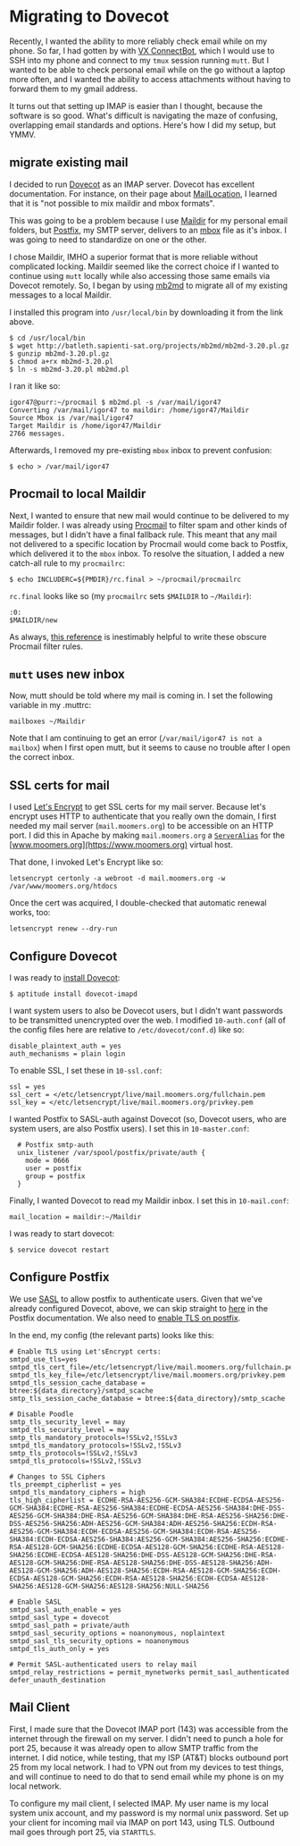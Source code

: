 # Migrating to Dovecot

Recently, I wanted the ability to more reliably check email while on my phone.
So far, I had gotten by with [VX ConnectBot](http://connectbot.vx.sk/), which I would use to SSH into my phone and connect to my `tmux` session running `mutt`.
But I wanted to be able to check personal email while on the go without a laptop more often, and I wanted the ability to access attachments without having to forward them to my gmail address.

It turns out that setting up IMAP is easier than I thought, because the software is so good.
What's difficult is navigating the maze of confusing, overlapping email standards and options.
Here's how I did my setup, but YMMV.

## migrate existing mail

I decided to run [Dovecot](https://www.dovecot.org/) as an IMAP server.
Dovecot has excellent documentation.
For instance, on their page about [MailLocation](http://wiki.dovecot.org/MailLocation), I learned that it is "not possible to mix maildir and mbox formats".

This was going to be a problem because I use [Maildir](http://www.qmail.org/man/man5/maildir.html) for my personal email folders, but [Postfix](http://www.postfix.org/), my SMTP server, delivers to an [mbox](https://en.wikipedia.org/wiki/Mbox) file as it's inbox.
I was going to need to standardize on one or the other.

I chose Maildir, IMHO a superior format that is more reliable without complicated locking.
Maildir seemed like the correct choice if I wanted to continue using `mutt` locally while also accessing those same emails via Dovecot remotely.
So, I began by using [mb2md](http://batleth.sapienti-sat.org/projects/mb2md/) to migrate all of my existing messages to a local Maildir.

I installed this program into `/usr/local/bin` by downloading it from the link above.

```
$ cd /usr/local/bin
$ wget http://batleth.sapienti-sat.org/projects/mb2md/mb2md-3.20.pl.gz
$ gunzip mb2md-3.20.pl.gz
$ chmod a+rx mb2md-3.20.pl
$ ln -s mb2md-3.20.pl mb2md.pl
```

I ran it like so:

```
igor47@purr:~/procmail $ mb2md.pl -s /var/mail/igor47 
Converting /var/mail/igor47 to maildir: /home/igor47/Maildir
Source Mbox is /var/mail/igor47
Target Maildir is /home/igor47/Maildir 
2766 messages.
```

Afterwards, I removed my pre-existing `mbox` inbox to prevent confusion:

```
$ echo > /var/mail/igor47
```

## Procmail to local Maildir

Next, I wanted to ensure that new mail would continue to be delivered to my Maildir folder.
I was already using [Procmail](https://wiki.archlinux.org/index.php/Procmail) to filter spam and other kinds of messages, but I didn't have a final fallback rule.
This meant that any mail not delivered to a specific location by Procmail would come back to Postfix, which delivered it to the `mbox` inbox.
To resolve the situation, I added a new catch-all rule to my `procmailrc`:

```
$ echo INCLUDERC=${PMDIR}/rc.final > ~/procmail/procmailrc
```

`rc.final` looks like so (my `procmailrc` sets `$MAILDIR` to `~/Maildir`):

```
:0:
$MAILDIR/new
```

As always, [this reference](http://www.zer0.org/procmail/quickref.html) is inestimably helpful to write these obscure Procmail filter rules.

## `mutt` uses new inbox

Now, mutt should be told where my mail is coming in.
I set the following variable in my .muttrc:

```
mailboxes ~/Maildir
```

Note that I am continuing to get an error (`/var/mail/igor47 is not a mailbox`) when I first open mutt, but it seems to cause no trouble after I open the correct inbox.

## SSL certs for mail

I used [Let's Encrypt](https://letsencrypt.org/) to get SSL certs for my mail server.
Because let's encrypt uses HTTP to authenticate that you really own the domain, I first needed my mail server (`mail.moomers.org`) to be accessible on an HTTP port.
I did this in Apache by making `mail.moomers.org` a [`ServerAlias`](https://httpd.apache.org/docs/2.4/mod/core.html#serveralias) for the [www.moomers.org](https://www.moomers.org) virtual host.

That done, I invoked Let's Encrypt like so:

```
letsencrypt certonly -a webroot -d mail.moomers.org -w /var/www/moomers.org/htdocs
```

Once the cert was acquired, I double-checked that automatic renewal works, too:

```
letsencrypt renew --dry-run
```

## Configure Dovecot

I was ready to [install Dovecot](https://help.ubuntu.com/community/Dovecot):

```
$ aptitude install dovecot-imapd
```

I want system users to also be Dovecot users, but I didn't want passwords to be transmitted unencrypted over the web.
I modified `10-auth.conf` (all of the config files here are relative to `/etc/dovecot/conf.d`) like so:

```
disable_plaintext_auth = yes
auth_mechanisms = plain login
```

To enable SSL, I set these in `10-ssl.conf`:

```
ssl = yes
ssl_cert = </etc/letsencrypt/live/mail.moomers.org/fullchain.pem
ssl_key = </etc/letsencrypt/live/mail.moomers.org/privkey.pem
```

I wanted Postfix to SASL-auth against Dovecot (so, Dovecot users, who are system users, are also Postfix users).
I set this in `10-master.conf`:

```
  # Postfix smtp-auth
  unix_listener /var/spool/postfix/private/auth {
    mode = 0666
    user = postfix
    group = postfix
  }
```

Finally, I wanted Dovecot to read my Maildir inbox.
I set this in `10-mail.conf`:

```
mail_location = maildir:~/Maildir
```

I was ready to start dovecot:

```
$ service dovecot restart
```

## Configure Postfix

We use [SASL](http://www.postfix.org/SASL_README.html) to allow postfix to authenticate users.
Given that we've already configured Dovecot, above, we can skip straight to [here](http://www.postfix.org/SASL_README.html#server_sasl_enable) in the Postfix documentation.
We also need to [enable TLS on postfix](http://www.postfix.org/TLS_README.html).

In the end, my config (the relevant parts) looks like this:
```
# Enable TLS using Let'sEncrypt certs:
smtpd_use_tls=yes
smtpd_tls_cert_file=/etc/letsencrypt/live/mail.moomers.org/fullchain.pem
smtpd_tls_key_file=/etc/letsencrypt/live/mail.moomers.org/privkey.pem
smtpd_tls_session_cache_database = btree:${data_directory}/smtpd_scache
smtp_tls_session_cache_database = btree:${data_directory}/smtp_scache

# Disable Poodle
smtp_tls_security_level = may
smtpd_tls_security_level = may
smtp_tls_mandatory_protocols=!SSLv2,!SSLv3
smtpd_tls_mandatory_protocols=!SSLv2,!SSLv3
smtp_tls_protocols=!SSLv2,!SSLv3
smtpd_tls_protocols=!SSLv2,!SSLv3

# Changes to SSL Ciphers
tls_preempt_cipherlist = yes                                                                                                                                                                  smtpd_tls_mandatory_ciphers = high                   
tls_high_cipherlist = ECDHE-RSA-AES256-GCM-SHA384:ECDHE-ECDSA-AES256-GCM-SHA384:ECDHE-RSA-AES256-SHA384:ECDHE-ECDSA-AES256-SHA384:DHE-DSS-AES256-GCM-SHA384:DHE-RSA-AES256-GCM-SHA384:DHE-RSA-AES256-SHA256:DHE-DSS-AES256-SHA256:ADH-AES256-GCM-SHA384:ADH-AES256-SHA256:ECDH-RSA-AES256-GCM-SHA384:ECDH-ECDSA-AES256-GCM-SHA384:ECDH-RSA-AES256-SHA384:ECDH-ECDSA-AES256-SHA384:AES256-GCM-SHA384:AES256-SHA256:ECDHE-RSA-AES128-GCM-SHA256:ECDHE-ECDSA-AES128-GCM-SHA256:ECDHE-RSA-AES128-SHA256:ECDHE-ECDSA-AES128-SHA256:DHE-DSS-AES128-GCM-SHA256:DHE-RSA-AES128-GCM-SHA256:DHE-RSA-AES128-SHA256:DHE-DSS-AES128-SHA256:ADH-AES128-GCM-SHA256:ADH-AES128-SHA256:ECDH-RSA-AES128-GCM-SHA256:ECDH-ECDSA-AES128-GCM-SHA256:ECDH-RSA-AES128-SHA256:ECDH-ECDSA-AES128-SHA256:AES128-GCM-SHA256:AES128-SHA256:NULL-SHA256

# Enable SASL
smtpd_sasl_auth_enable = yes
smtpd_sasl_type = dovecot
smtpd_sasl_path = private/auth
smtpd_sasl_security_options = noanonymous, noplaintext
smtpd_sasl_tls_security_options = noanonymous
smtpd_tls_auth_only = yes

# Permit SASL-authenticated users to relay mail
smtpd_relay_restrictions = permit_mynetworks permit_sasl_authenticated defer_unauth_destination
```

## Mail Client

First, I made sure that the Dovecot IMAP port (143) was accessible from the internet through the firewall on my server.
I didn't need to punch a hole for port 25, because it was already open to allow SMTP traffic from the internet.
I did notice, while testing, that my ISP (AT&T) blocks outbound port 25 from my local network.
I had to VPN out from my devices to test things, and will continue to need to do that to send email while my phone is on my local network.

To configure my mail client, I selected IMAP.
My user name is my local system unix account, and my password is my normal unix password.
Set up your client for incoming mail via IMAP on port 143, using TLS.
Outbound mail goes through port 25, via `STARTTLS`.
